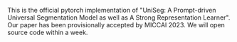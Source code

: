 This is the official pytorch implementation of "UniSeg: A Prompt-driven Universal Segmentation Model as well as A Strong Representation Learner".
Our paper has been provisionally accepted by MICCAI 2023. We will open source code within a week.
